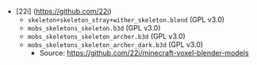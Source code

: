 * [22i] (https://github.com/22i)
	* `skeleton+skeleton_stray+wither_skeleton.blend` (GPL v3.0)
	* `mobs_skeletons_skeleton.b3d` (GPL v3.0)
	* `mobs_skeletons_skeleton_archer.b3d` (GPL v3.0)
	* `mobs_skeletons_skeleton_archer_dark.b3d` (GPL v3.0)
		* Source: <https://github.com/22i/minecraft-voxel-blender-models>
